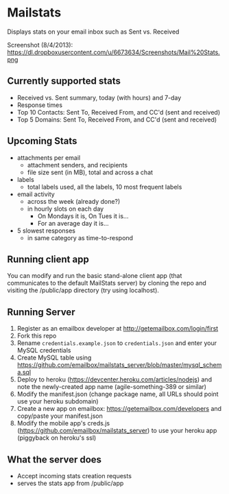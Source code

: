 # Mailstats  
Displays stats on your email inbox such as Sent vs. Received 

Screenshot (8/4/2013): https://dl.dropboxusercontent.com/u/6673634/Screenshots/Mail%20Stats.png  

## Currently supported stats  
- Received vs. Sent summary, today (with hours) and 7-day  
- Response times  
- Top 10 Contacts: Sent To, Received From, and CC'd (sent and received)  
- Top 5 Domains: Sent To, Received From, and CC'd (sent and received)  


## Upcoming Stats 
- attachments per email
     - attachment senders, and recipients
     - file size sent (in MB), total and across a chat
- labels
     - total labels used, all the labels, 10 most frequent labels
- email activity
     - across the week (already done?)
     - in hourly slots on each day
          - On Mondays it is, On Tues it is…
          - For an average day it is…
- 5 slowest responses
     - in same category as time-to-respond


## Running client app  
You can modify and run the basic stand-alone client app (that communicates to the default MailStats server) by cloning the repo and visiting the /public/app directory (try using localhost).  

## Running Server  
1. Register as an emailbox developer at http://getemailbox.com/login/first
1. Fork this repo
1. Rename `credentials.example.json` to `credentials.json` and enter your MySQL credentials  
1. Create MySQL table using https://github.com/emailbox/mailstats_server/blob/master/mysql_schema.sql  
1. Deploy to heroku (https://devcenter.heroku.com/articles/nodejs) and note the newly-created app name (agile-something-389 or similar)
1. Modify the manifest.json (change package name, all URLs should point use your heroku subdomain)
1. Create a new app on emailbox: https://getemailbox.com/developers and copy/paste your manifest.json
1. Modify the mobile app's creds.js (https://github.com/emailbox/mailstats_server) to use your heroku app (piggyback on heroku's ssl)

## What the server does 
- Accept incoming stats creation requests  
- serves the stats app from /public/app  

